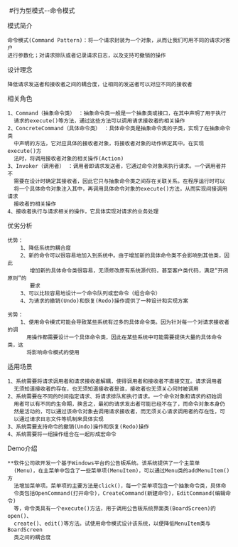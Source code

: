 
  #行为型模式--命令模式
 
   模式简介
   
    命令模式(Command Pattern)：将一个请求封装为一个对象，从而让我们可用不同的请求对客户
    进行参数化；对请求排队或者记录请求日志，以及支持可撤销的操作
    
   设计理念
   
    降低请求发送者和接收者之间的耦合度，让相同的发送者可以对应不同的接收者
    
   相关角色
   
    1、Command（抽象命令类） ：抽象命令类一般是一个抽象类或接口，在其中声明了用于执行
      请求的execute()等方法，通过这些方法可以调用请求接收者的相关操作
    2、ConcreteCommand（具体命令类） ：具体命令类是抽象命令类的子类，实现了在抽象命令类
      中声明的方法，它对应具体的接收者对象，将接收者对象的动作绑定其中。在实现execute()方
      法时，将调用接收者对象的相关操作(Action)
    3、Invoker（调用者） ：调用者即请求发送者，它通过命令对象来执行请求。一个调用者并不
      需要在设计时确定其接收者，因此它只与抽象命令类之间存在关联关系。在程序运行时可以
      将一个具体命令对象注入其中，再调用具体命令对象的execute()方法，从而实现间接调用请求
      接收者的相关操作
    4、接收者执行与请求相关的操作，它具体实现对请求的业务处理
    
   优劣分析
   
    优势：
        1、降低系统的耦合度
        2、新的命令可以很容易地加入到系统中。由于增加新的具体命令类不会影响到其他类，因此
           增加新的具体命令类很容易，无须修改原有系统源代码，甚至客户类代码，满足“开闭原则”的
           要求
        3、可以比较容易地设计一个命令队列或宏命令（组合命令）
        4、为请求的撤销(Undo)和恢复(Redo)操作提供了一种设计和实现方案

    劣势：
        1、使用命令模式可能会导致某些系统有过多的具体命令类。因为针对每一个对请求接收者的调
          用操作都需要设计一个具体命令类，因此在某些系统中可能需要提供大量的具体命令类，这
          将影响命令模式的使用
    
   适用场景
   
    1、系统需要将请求调用者和请求接收者解耦，使得调用者和接收者不直接交互。请求调用者
      无须知道接收者的存在，也无须知道接收者是谁，接收者也无须关心何时被调用
    2、系统需要在不同的时间指定请求、将请求排队和执行请求。一个命令对象和请求的初始调
      用者可以有不同的生命期，换言之，最初的请求发出者可能已经不在了，而命令对象本身仍
      然是活动的，可以通过该命令对象去调用请求接收者，而无须关心请求调用者的存在性，可
      以通过请求日志文件等机制来具体实现
    3、系统需要支持命令的撤销(Undo)操作和恢复(Redo)操作
    4、系统需要将一组操作组合在一起形成宏命令
   
   Demo介绍
   
    **软件公司欲开发一个基于Windows平台的公告板系统。该系统提供了一个主菜单
      (Menu)，在主菜单中包含了一些菜单项(MenuItem)，可以通过Menu类的addMenuItem()方
      法增加菜单项。菜单项的主要方法是click()，每一个菜单项包含一个抽象命令类，具体命
      令类包括OpenCommand(打开命令)，CreateCommand(新建命令)，EditCommand(编辑命令)
      等，命令类具有一个execute()方法，用于调用公告板系统界面类(BoardScreen)的open()、
      create()、edit()等方法。试使用命令模式设计该系统，以便降低MenuItem类与BoardScreen
      类之间的耦合度
    
   
   

   
